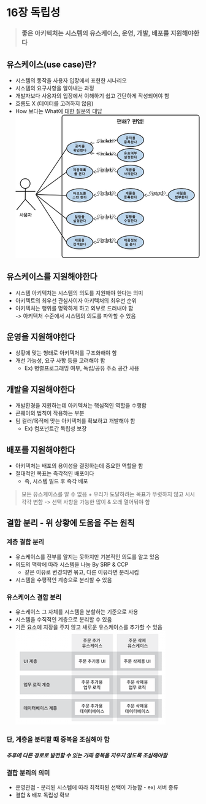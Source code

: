 # 16장 독립성

> ### 좋은 아키텍처는 시스템의 유스케이스, 운영, 개발, 배포를 지원해야한다

## 유스케이스(use case)란?

- 시스템의 동작을 사용자 입장에서 표현한 시나리오
- 시스템의 요구사항을 알아내는 과정
- 개발자보다 사용자의 입장에서 이해하기 쉽고 간단하게 작성되어야 함
- 흐름도 X (데이터를 고려하지 않음)
- How 보다는 What에 대한 질문의 대답
![chapter16-1.png](../images/chapter16-1.png)

## 유스케이스를 지원해야한다

- 시스템 아키텍처는 시스템의 의도를 지원해야 한다는 의미
- 아키텍트의 최우선 관심사이자 아키텍처의 최우선 순위
- 아키텍처는 행위를 명확하게 하고 외부로 드러내야 함  
-> 아키텍처 수준에서 시스템의 의도를 파악할 수 있음
## 운영을 지원해야한다
- 상황에 맞는 형태로 아키텍처를 구조화해야 함
- 개선 가능성, 요구 사항 등을 고려해야 함
    - Ex) 병렬프로그래밍 여부, 독립/공유 주소 공간 사용
## 개발을 지원해야한다
- 개발환경을 지원하는데 아키텍처는 핵심적인 역할을 수행함
- 콘웨이의 법칙이 작용하는 부분
- 팀 컬러/목적에 맞는 아키텍처를 확보하고 개발해야 함
    - Ex) 컴포넌트간 독립성 보장
## 배포를 지원해야한다
- 아키텍처는 배포의 용이성을 결정하는데 중요한 역할을 함
- 절대적인 목표는 즉각적인 배포이다
    - 즉, 시스템 빌드 후 즉각 배포

> 모든 유스케이스를 알 수 없음 + 우리가 도달하려는 목표가 뚜렷하지 않고 시시각각 변함
-> 선택 사항을 가능한 많이 & 오래 열어둬야 함 

## 결합 분리 - 위 상황에 도움을 주는 원칙
### 계층 결합 분리
- 유스케이스를 전부를 알지는 못하지만 기본적인 의도를 알고 있음
- 의도의 맥락에 따라 시스템을 나눔 By SRP & CCP
    - 같은 이유로 변경되면 묶고, 다른 이유라면 분리시킴
- 시스템을 수평적인 계층으로 분리할 수 있음
### 유스케이스 결합 분리
- 유스케이스 그 자체를 시스템을 분할하는 기준으로 사용
- 시스템을 수직적인 계층으로 분리할 수 있음
- 기존 요소에 지장을 주지 않고 새로운 유스케이스를 추가할 수 있음
![chapter16-2.png](../images/chapter16-2.png)
### 단, 계층을 분리할 때 중복을 조심해야 함
##### 추후에 다른 경로로 발전할 수 있는 가짜 중복을 지우지 않도록 조심해야함
### 결합 분리의 의미
- 운영관점 - 분리된 시스템에 따라 최적화된 선택이 가능함 - ex) 서버 종류
- 결합 & 배포 독립성 확보

